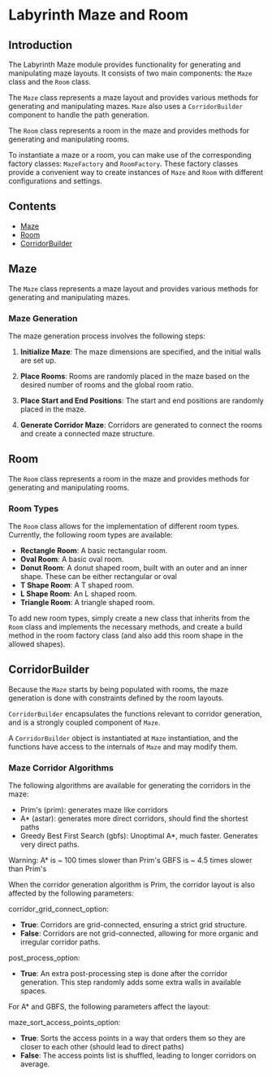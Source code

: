 # Labyrinth Maze and Room

## Introduction

The Labyrinth Maze module provides functionality for generating and manipulating maze layouts. It consists of two main components: the `Maze` class and the `Room` class.

The `Maze` class represents a maze layout and provides various methods for generating and manipulating mazes. `Maze` also uses a `CorridorBuilder` component to handle the path generation.

The `Room` class represents a room in the maze and provides methods for generating and manipulating rooms.

To instantiate a maze or a room, you can make use of the corresponding factory classes: `MazeFactory` and `RoomFactory`. These factory classes provide a convenient way to create instances of `Maze` and `Room` with different configurations and settings.

## Contents

- [Maze](#maze)
- [Room](#room)
- [CorridorBuilder](#corridorbuilder)

## Maze

The `Maze` class represents a maze layout and provides various methods for generating and manipulating mazes.

### Maze Generation

The maze generation process involves the following steps:

1. **Initialize Maze**: The maze dimensions are specified, and the initial walls are set up.

2. **Place Rooms**: Rooms are randomly placed in the maze based on the desired number of rooms and the global room ratio.

3. **Place Start and End Positions**: The start and end positions are randomly placed in the maze.

4. **Generate Corridor Maze**: Corridors are generated to connect the rooms and create a connected maze structure.

## Room

The `Room` class represents a room in the maze and provides methods for generating and manipulating rooms.

### Room Types

The `Room` class allows for the implementation of different room types. Currently, the following room types are available:

- **Rectangle Room**: A basic rectangular room.
- **Oval Room**: A basic oval room.
- **Donut Room**: A donut shaped room, built with an outer and an inner shape. These can be either rectangular or oval
- **T Shape Room**: A T shaped room.
- **L Shape Room**: An L shaped room.
- **Triangle Room**: A triangle shaped room.


To add new room types, simply create a new class that inherits from the `Room` class and implements the necessary methods, and create a build method in the room factory class (and also add this room shape in the allowed shapes).

## CorridorBuilder

Because the `Maze` starts by being populated with rooms, the maze generation is done with constraints defined by the room layouts.

`CorridorBuilder` encapsulates the functions relevant to corridor generation, and is a strongly coupled component of `Maze`.

A `CorridorBuilder` object is instantiated at `Maze` instantiation, and the functions have access to the internals of `Maze` and may modify them.

### Maze Corridor Algorithms

The following algorithms are available for generating the corridors in the maze:

- Prim's (prim): generates maze like corridors
- A* (astar): generates more direct corridors, should find the shortest paths
- Greedy Best First Search (gbfs): Unoptimal A*, much faster. Generates very direct paths.

Warning:
A* is ~ 100 times slower than Prim's
GBFS is ~ 4.5 times slower than Prim's

When the corridor generation algorithm is Prim, the corridor layout is also affected by the following parameters:

corridor_grid_connect_option:

- **True**: Corridors are grid-connected, ensuring a strict grid structure.
- **False**: Corridors are not grid-connected, allowing for more organic and irregular corridor paths.

post_process_option:

- **True**: An extra post-processing step is done after the corridor generation. This step randomly adds some extra walls in available spaces.

For A* and GBFS, the following parameters affect the layout:

maze_sort_access_points_option:

- **True**: Sorts the access points in a way that orders them so they are closer to each other (should lead to direct paths)
- **False**: The access points list is shuffled, leading to longer corridors on average.
